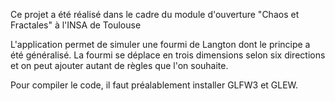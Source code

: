 Ce projet a été réalisé dans le cadre du module d'ouverture "Chaos et Fractales" à l'INSA de Toulouse

L'application permet de simuler une fourmi de Langton dont le principe a été généralisé.
La fourmi se déplace en trois dimensions selon six directions et on peut ajouter autant de règles que l'on souhaite.

Pour compiler le code, il faut préalablement installer GLFW3 et GLEW.